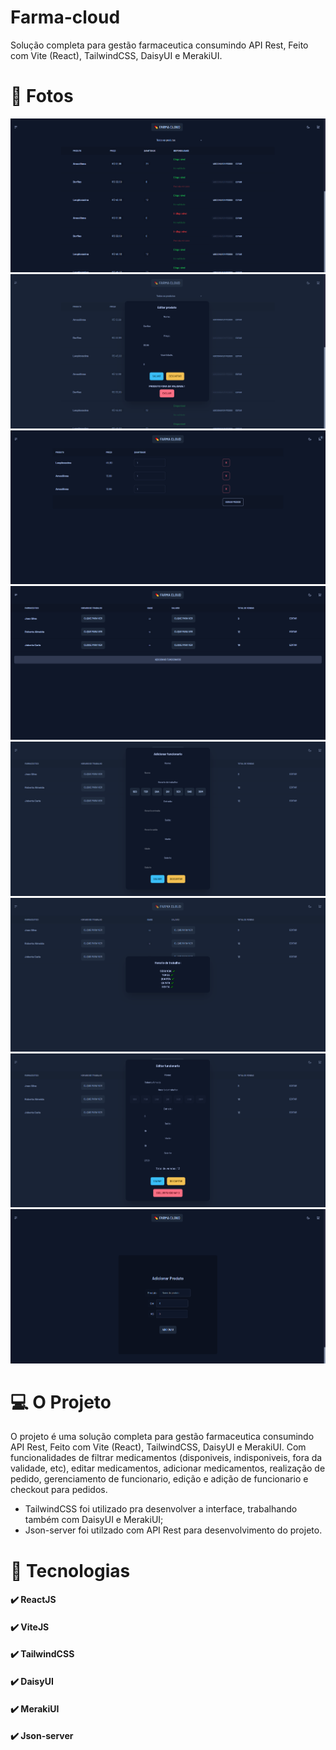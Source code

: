 # Farma-cloud

Solução completa para gestão farmaceutica consumindo API Rest, Feito com Vite (React), TailwindCSS, DaisyUI e MerakiUI.
<br />

# 📸 Fotos

![](./assets/1.png)
![](./assets/2.png)
![](./assets/3.png)
![](./assets/4.png)
![](./assets/5.png)
![](./assets/6.png)
![](./assets/7.png)
![](./assets/8.png)

# 💻 O Projeto

O projeto é uma solução completa para gestão farmaceutica consumindo API Rest, Feito com Vite (React), TailwindCSS, DaisyUI e MerakiUI. Com funcionalidades de filtrar medicamentos (disponiveis, indisponiveis, fora da validade, etc), editar medicamentos, adicionar medicamentos, realização de pedido, gerenciamento de funcionario, edição e adição de funcionario e checkout para pedidos.

- TailwindCSS foi utilizado pra desenvolver a interface, trabalhando também com DaisyUI e MerakiUI;
- Json-server foi utilzado com API Rest para desenvolvimento do projeto.

# 🚀 Tecnologias

#### ✔️ ReactJS

#### ✔️ ViteJS

#### ✔️ TailwindCSS

#### ✔️ DaisyUI

#### ✔️ MerakiUI

#### ✔️ Json-server
